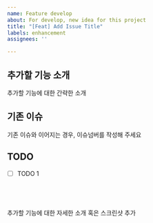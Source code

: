```yaml
---
name: Feature develop
about: For develop, new idea for this project
title: "[Feat] Add Issue Title"
labels: enhancement
assignees: ''

---
```


## 추가할 기능 소개 <br/>
추가할 기능에 대한 간략한 소개

## 기존 이슈 <br/>
기존 이슈와 이어지는 경우, 이슈넘버를 작성해 주세요

## TODO<br/>
- [ ] TODO 1

## <br/>
추가할 기능에 대한 자세한 소개 혹은 스크린샷 추가
